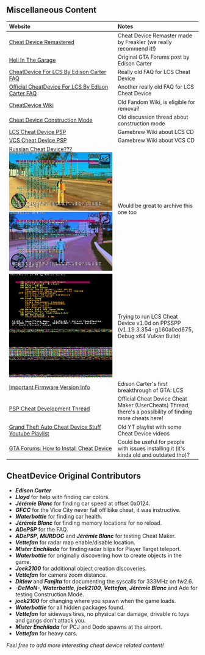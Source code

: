 ## Miscellaneous Content

| Website | Notes |
|:--------|:------|
| [Cheat Device Remastered](http://cheatdeviceremastered.com/)                                              | Cheat Device Remaster made by Freakler (we really recommend it!) |
| [Heli In The Garage](https://gtaforums.com/topic/224075-heli-in-the-garage/)                              | Original GTA Forums post by Edison Carter |
| [CheatDevice For LCS By Edison Carter FAQ](https://gtaforums.com/topic/224921-cheatdevice-for-lcs-faq/)   | Really old FAQ for LCS Cheat Device |
| [Official CheatDevice For LCS By Edison Carter FAQ](https://gtaforums.com/topic/226501-official-cheatdevice-for-lcs-faq/) | Another really old FAQ for LCS Cheat Device |
| [CheatDevice Wiki](https://cheatdevice.fandom.com/wiki/CheatDevice_Wiki)                                  | Old Fandom Wiki, is eligible for removal! |
| [Cheat Device Construction Mode](https://gtaforums.com/topic/235115-cheatdevice-construction-mode/)       | Old discussion thread about construction mode |
| [LCS Cheat Device PSP](https://www.gamebrew.org/wiki/LCS_CheatDevice_PSP)                                 | Gamebrew Wiki about LCS CD |
| [VCS Cheat Device PSP](https://www.gamebrew.org/wiki/VCS_CheatDevice_PSP)                                 | Gamebrew Wiki about VCS CD |
| [Russian Cheat Device???](https://web.archive.org/web/20250813224514/https://centalspb.weebly.com/blog/cheat-device-dlya-gta-vcs-na-psp) ![Russian Cheat Device 1](./Pictures/VCS/VCSRussianCD.jpg) ![Russian Cheat Device 2](./Pictures/VCS/VCSRussianCD2.jpg) | Would be great to archive this one too |
| ![LCS Cheat Device on PPSSPP 1](<Pictures/LCS/CD v1.0d on PPSSPP.png>)                                    | Trying to run LCS Cheat Device v1.0d on PPSSPP (v1.19.3.354-g160a0ed675, Debug x64 Vulkan Build) |
| [Important Firmware Version Info](https://gtaforums.com/topic/220486-important-firmware-version-info/)    | Edison Carter's first breakthrough of GTA: LCS |
| [PSP Cheat Development Thread](https://gtaforums.com/topic/229865-psp-cheat-development/)                 | Official Cheat Device Cheat Maker (UserCheats) Thread, there's a possibility of finding more cheats here! |
| [Grand Theft Auto Cheat Device Stuff Youtube Playlist](https://youtube.com/playlist?list=PL8727FE0DECB4792D) | Old YT playlist with some Cheat Device videos |
| [GTA Forums: How to Install Cheat Device](https://gtaforums.com/topic/445251-how-to-install-cheatdevice/) | Could be useful for people with issues installing it (it's kinda old and outdated tho)? |

## CheatDevice Original Contributors
 - _**Edison Carter**_
 - _**Lloyd**_ for help with finding car colors.
 - _**Jérémie Blanc**_ for finding car speed at offset 0x0124.
 - _**GFCC**_ for the Vice City never fall off bike cheat, it was instructive.
 - _**Waterbottle**_ for finding car health.
 - _**Jérémie Blanc**_ for finding memory locations for no reload.
 - _**ADePSP**_ for the FAQ.
 - _**ADePSP**_, _**MURDOC**_ and _**Jérémie Blanc**_ for testing Cheat Maker.
 - _**Vettefan**_ for radar map enable/disable location.
 - _**Mister Enchilada**_ for finding radar blips for Player Target teleport.
 - _**Waterbottle**_ for originally discovering how to create objects in the game.
 - _**Joek2100**_ for additional object creation discoveries.
 - _**Vettefan**_ for camera zoom distance.
 - _**Ditlew**_ and _**Fanjita**_ for documenting the syscalls for 333MHz on fw2.6.
 - _**-DeMoN-**_, _**Waterbottle**_, _**joek2100**_, _**Vettefan**_, _**Jérémie Blanc**_ and Ade for testing Construction Mode.
 - _**joek2100**_ for changing where you spawn when the game loads.
 - _**Waterbottle**_ for all hidden packages found.
 - _**Vettefan**_ for sideways tires, no physical car damage, drivable rc toys and gangs don't attack you.
 - _**Mister Enchilada**_ for PCJ and Dodo spawns at the airport.
 - _**Vettefan**_ for heavy cars.

_Feel free to add more interesting cheat device related content!_
